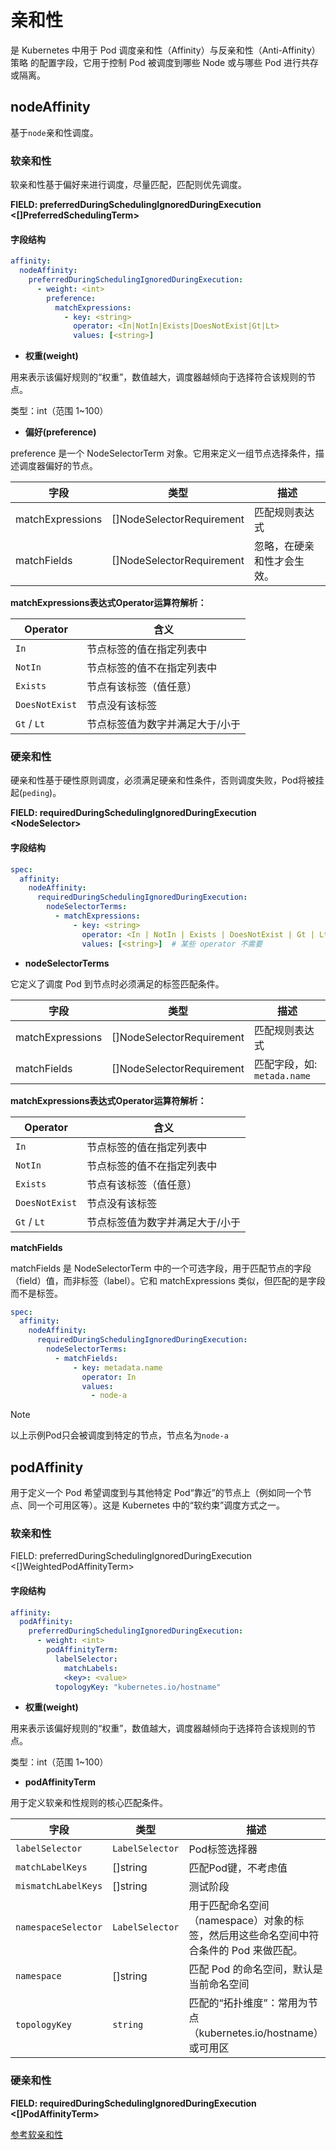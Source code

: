 # 亲和性

是 Kubernetes 中用于 Pod 调度亲和性（Affinity）与反亲和性（Anti-Affinity）策略 的配置字段，它用于控制 Pod 被调度到哪些 Node 或与哪些 Pod 进行共存或隔离。

## nodeAffinity

基于`node`亲和性调度。

### 软亲和性

软亲和性基于偏好来进行调度，尽量匹配，匹配则优先调度。

**FIELD: preferredDuringSchedulingIgnoredDuringExecution <[]PreferredSchedulingTerm>**

#### 字段结构

```yaml
affinity:
  nodeAffinity:
    preferredDuringSchedulingIgnoredDuringExecution:
      - weight: <int>
        preference:
          matchExpressions:
            - key: <string>
              operator: <In|NotIn|Exists|DoesNotExist|Gt|Lt>
              values: [<string>]
```

- **权重(weight)**

用来表示该偏好规则的“权重”，数值越大，调度器越倾向于选择符合该规则的节点。

类型：int（范围 1~100）

- **偏好(preference)**

preference 是一个 NodeSelectorTerm 对象。它用来定义一组节点选择条件，描述调度器偏好的节点。

|字段|类型|描述|
|----|----|----|
|matchExpressions|[]NodeSelectorRequirement|匹配规则表达式|
|matchFields|[]NodeSelectorRequirement|忽略，在硬亲和性才会生效。|

**matchExpressions表达式Operator运算符解析：**

| Operator       | 含义               |
| -------------- | ---------------- |
| `In`           | 节点标签的值在指定列表中     |
| `NotIn`        | 节点标签的值不在指定列表中    |
| `Exists`       | 节点有该标签（值任意）      |
| `DoesNotExist` | 节点没有该标签          |
| `Gt` / `Lt`    | 节点标签值为数字并满足大于/小于 |

### 硬亲和性

硬亲和性基于硬性原则调度，必须满足硬亲和性条件，否则调度失败，Pod将被挂起(`peding`)。

**FIELD: requiredDuringSchedulingIgnoredDuringExecution \<NodeSelector>**

#### 字段结构

```yaml
spec:
  affinity:
    nodeAffinity:
      requiredDuringSchedulingIgnoredDuringExecution:
        nodeSelectorTerms:
          - matchExpressions:
              - key: <string>
                operator: <In | NotIn | Exists | DoesNotExist | Gt | Lt>
                values: [<string>]  # 某些 operator 不需要
```

- **nodeSelectorTerms**

它定义了调度 Pod 到节点时必须满足的标签匹配条件。

|字段|类型|描述|
|----|----|----|
|matchExpressions|[]NodeSelectorRequirement|匹配规则表达式|
|matchFields|[]NodeSelectorRequirement|匹配字段，如: `metada.name`|

**matchExpressions表达式Operator运算符解析：**

| Operator       | 含义               |
| -------------- | ---------------- |
| `In`           | 节点标签的值在指定列表中     |
| `NotIn`        | 节点标签的值不在指定列表中    |
| `Exists`       | 节点有该标签（值任意）      |
| `DoesNotExist` | 节点没有该标签          |
| `Gt` / `Lt`    | 节点标签值为数字并满足大于/小于 |

**matchFields**

matchFields 是 NodeSelectorTerm 中的一个可选字段，用于匹配节点的字段（field）值，而非标签（label）。它和 matchExpressions 类似，但匹配的是字段而不是标签。

```yaml
spec:
  affinity:
    nodeAffinity:
      requiredDuringSchedulingIgnoredDuringExecution:
        nodeSelectorTerms:
          - matchFields:
              - key: metadata.name
                operator: In
                values:
                  - node-a
```

> [!NOTE]
> 以上示例Pod只会被调度到特定的节点，节点名为`node-a`

## podAffinity

用于定义一个 Pod 希望调度到与其他特定 Pod“靠近”的节点上（例如同一个节点、同一个可用区等）。这是 Kubernetes 中的“软约束”调度方式之一。

### 软亲和性

FIELD: preferredDuringSchedulingIgnoredDuringExecution <[]WeightedPodAffinityTerm>

#### 字段结构

```yaml
affinity:
  podAffinity:
    preferredDuringSchedulingIgnoredDuringExecution:
      - weight: <int>
        podAffinityTerm:
          labelSelector:
            matchLabels:
            <key>: <value>
          topologyKey: "kubernetes.io/hostname"
```

- **权重(weight)**

用来表示该偏好规则的“权重”，数值越大，调度器越倾向于选择符合该规则的节点。

类型：int（范围 1~100）

- **podAffinityTerm**

用于定义软亲和性规则的核心匹配条件。

|字段|类型|描述|
|----|----|----|
|`labelSelector`|`LabelSelector`|Pod标签选择器|
|`matchLabelKeys`|[]string|匹配Pod键，不考虑值|
|`mismatchLabelKeys`|[]string|测试阶段|
|`namespaceSelector`|`LabelSelector`|用于匹配命名空间（namespace）对象的标签，然后用这些命名空间中符合条件的 Pod 来做匹配。|
|`namespace`|[]string|匹配 Pod 的命名空间，默认是当前命名空间|
|`topologyKey`|`string`|匹配的“拓扑维度”：常用为节点（kubernetes.io/hostname）或可用区|



### 硬亲和性

**FIELD: requiredDuringSchedulingIgnoredDuringExecution <[]PodAffinityTerm>**

[参考软亲和性](/kubernetes/inffinity.md#软亲和性)